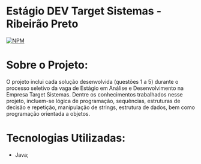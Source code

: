 # Estágio DEV Target Sistemas - Ribeirão Preto
[![NPM](https://img.shields.io/npm/l/react)](https://github.com/lumedeirosn/estagio-dev-target-sistemas-ribeirao-preto/blob/main/LICENSE)

# Sobre o Projeto:
O projeto inclui cada solução desenvolvida (questões 1 a 5) durante o processo seletivo da vaga de Estágio em Análise e Desenvolvimento na Empresa Target Sistemas. Dentre os conhecimentos trabalhados nesse projeto, incluem-se lógica de programação, sequências, estruturas de decisão e repetição, manipulação de strings, estrutura de dados, bem como programação orientada a objetos. 

# Tecnologias Utilizadas:
 * Java;
